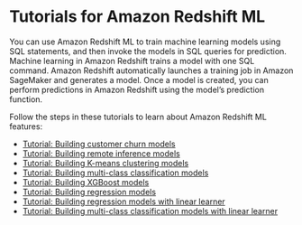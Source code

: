# Tutorials for Amazon Redshift ML<a name="tutorials_for_amazon_redshift_ml"></a>

You can use Amazon Redshift ML to train machine learning models using SQL statements, and then invoke the models in SQL queries for prediction\. Machine learning in Amazon Redshift trains a model with one SQL command\. Amazon Redshift automatically launches a training job in Amazon SageMaker and generates a model\. Once a model is created, you can perform predictions in Amazon Redshift using the model’s prediction function\.

Follow the steps in these tutorials to learn about Amazon Redshift ML features:
+ [Tutorial: Building customer churn models](tutorial_customer_churn.md)
+ [Tutorial: Building remote inference models](tutorial_remote_inference.md)
+ [Tutorial: Building K\-means clustering models](tutorial_k-means_clustering.md)
+ [Tutorial: Building multi\-class classification models](tutorial_multi-class_classification.md)
+ [Tutorial: Building XGBoost models](tutorial_xgboost.md)
+ [Tutorial: Building regression models](tutorial_regression.md)
+ [Tutorial: Building regression models with linear learner](tutorial_linear_learner_regression.md)
+ [Tutorial: Building multi\-class classification models with linear learner](tutorial_linear_learner_multi-class_classification.md)